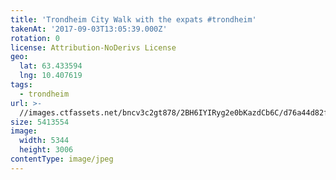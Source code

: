 ```yaml
---
title: 'Trondheim City Walk with the expats #trondheim'
takenAt: '2017-09-03T13:05:39.000Z'
rotation: 0
license: Attribution-NoDerivs License
geo:
  lat: 63.433594
  lng: 10.407619
tags:
  - trondheim
url: >-
  //images.ctfassets.net/bncv3c2gt878/2BH6IYIRyg2e0bKazdCb6C/d76a44d82f35c6f32bcf1ba3da13044e/trondheim-city-walk-with-the-expats-trondheim_36867898861_o
size: 5413554
image:
  width: 5344
  height: 3006
contentType: image/jpeg
---
```


